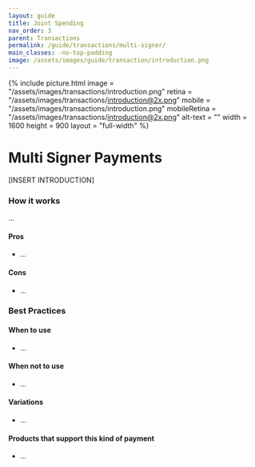 ```yaml
---
layout: guide
title: Joint Spending
nav_order: 3
parent: Transactions
permalink: /guide/transactions/multi-signer/
main_classes: -no-top-padding
image: /assets/images/guide/transaction/introduction.png
---
```


{% include picture.html
   image = "/assets/images/transactions/introduction.png"
   retina = "/assets/images/transactions/introduction@2x.png"
   mobile = "/assets/images/transactions/introduction.png"
   mobileRetina = "/assets/images/transactions/introduction@2x.png"
   alt-text = ""
   width = 1600
   height = 900
   layout = "full-width"
%}

# Multi Signer Payments

[INSERT INTRODUCTION]

### How it works

...

#### Pros

- ...

#### Cons

- ...

### Best Practices

#### When to use

- ...

#### When not to use

- ...

#### Variations

- ...

#### Products that support this kind of payment

- ...